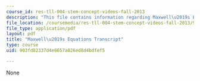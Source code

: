 ```yaml
---
course_id: res-tll-004-stem-concept-videos-fall-2013
description: "This file contains information regarding Maxwell\u2019s Equations."
file_location: /coursemedia/res-tll-004-stem-concept-videos-fall-2013/903fd02337d4e6657a026ed8d4bdfef5_MITRES_TLL-004F13_MaxwEqu.pdf
file_type: application/pdf
layout: pdf
title: "Maxwell\u2019s Equations Transcript"
type: course
uid: 903fd02337d4e6657a026ed8d4bdfef5

---
```

None